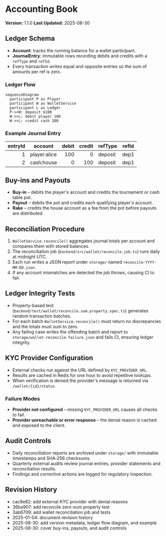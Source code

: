 # Accounting Book

**Version:** 1.1.0
**Last Updated:** 2025-08-30

## Ledger Schema
- **Account**: tracks the running balance for a wallet participant.
- **JournalEntry**: immutable rows recording debits and credits with a `refType` and `refId`.
- Every transaction writes equal and opposite entries so the sum of amounts per ref is zero.

### Ledger Flow

```mermaid
sequenceDiagram
  participant P as Player
  participant W as WalletService
  participant L as Ledger
  P->>W: deposit $100
  W->>L: debit player 100
  W->>L: credit cash 100
```

### Example Journal Entry

| entryId | account        | debit | credit | refType | refId |
|--------:|---------------|------:|-------:|---------|-------|
| 1       | player:alice   | 100   | 0      | deposit | dep1  |
| 2       | cash:house     | 0     | 100    | deposit | dep1  |

## Buy-ins and Payouts

- **Buy-in** – debits the player's account and credits the tournament or cash
  table pot.
- **Payout** – debits the pot and credits each qualifying player's account.
- **Rake** – credits the house account as a fee from the pot before payouts are
  distributed.

## Reconciliation Procedure
1. `WalletService.reconcile()` aggregates journal totals per account and compares them with stored balances.
2. The reconciliation job (`backend/src/wallet/reconcile.job.ts`) runs daily at midnight UTC.
3. Each run writes a JSON report under `storage/` named `reconcile-YYYY-MM-DD.json`.
4. If any account mismatches are detected the job throws, causing CI to fail.

## Ledger Integrity Tests
- Property-based test (`backend/test/wallet/reconcile.sum.property.spec.ts`) generates random transaction batches.
- For each batch `WalletService.reconcile()` must return no discrepancies and the totals must sum to zero.
- Any failing case writes the offending batch and report to `storage/wallet-reconcile-failure.json` and fails CI, ensuring ledger integrity.

## KYC Provider Configuration

- External checks run against the URL defined by `KYC_PROVIDER_URL`.
- Results are cached in Redis for one hour to avoid repetitive lookups.
- When verification is denied the provider's message is returned via `/wallet/{id}/status`.

### Failure Modes

- **Provider not configured** – missing `KYC_PROVIDER_URL` causes all checks to fail.
- **Provider unreachable or error response** – the denial reason is cached and exposed to the client.

## Audit Controls

- Daily reconciliation reports are archived under `storage/` with immutable
  timestamps and SHA‑256 checksums.
- Quarterly external audits review journal entries, provider statements and
  reconciliation results.
- Findings and corrective actions are logged for regulatory inspection.

## Revision History
- cac8e82: add external KYC provider with denial reasons
- 36ba907: add reconcile zero-sum property test
- 3ab6709: add wallet reconciliation job and tests
- 2025-01-04: document revision history
- 2025-08-30: add version metadata, ledger flow diagram, and example
- 2025-08-30: cover buy-ins, payouts, and audit controls
